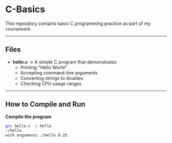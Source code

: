 # C-Basics

This repository contains basic C programming practice as part of my coursework.

---

## Files
- **hello.c** → A simple C program that demonstrates:
  - Printing "Hello World"
  - Accepting command-line arguments
  - Converting strings to doubles
  - Checking CPU usage ranges

---

## How to Compile and Run

**Compile the program**
   ```bash
   gcc hello.c -o hello
   ./hello
   with arguments ./hello 0.25
    
